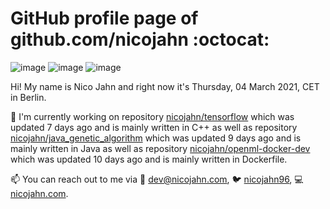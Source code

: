 # GitHub profile page of <!-- github -->github.com/nicojahn<!-- github --> :octocat:

![image](https://img.shields.io/badge/in%20progress%20since-aug.%201996-blue?style=flat) ![image](https://img.shields.io/badge/runs%20on-caffeine-brown?style=flat&logo=buy-me-a-coffee&logoColor=brown) ![image](https://img.shields.io/badge/homepage-blank-white?style=flat&?link=https://nicojahn.com&link=https://nicojahn.com)

Hi! My name is <!-- name -->Nico Jahn<!-- name --> and right now it's <!-- date -->Thursday, 04 March 2021, CET<!-- date --> in <!-- city -->Berlin<!-- city -->.

🔭 I'm currently working on <!-- projects -->repository [nicojahn/tensorflow](https://github.com/nicojahn/tensorflow) which was updated 7 days ago and is mainly written in C++ as well as repository [nicojahn/java_genetic_algorithm](https://github.com/nicojahn/java_genetic_algorithm) which was updated 9 days ago and is mainly written in Java as well as repository [nicojahn/openml-docker-dev](https://github.com/nicojahn/openml-docker-dev) which was updated 10 days ago and is mainly written in Dockerfile<!-- projects -->.

📫 You can reach out to me via <!-- contact -->:email: dev@nicojahn.com, :bird: [nicojahn96](https://twitter.com/nicojahn96), :computer: [nicojahn.com](https://nicojahn.com)<!-- contact -->.

